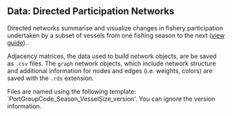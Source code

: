 ## Data: Directed Participation Networks

Directed networks summarise and visualize changes in fishery participation undertaken by a subset of vessels from one fishing season to the next ([view guide](https://github.com/mfisher5/ParticipationNetworks/blob/master/doc/Guide_To_Directed_Networks.md)).. 

Adjacency matrices, the data used to build network objects, are be saved as `.csv` files. The `graph` network objects, which include network structure and additional information for nodes and edges (i.e. weights, colors) are saved with the `.rds` extension. 

Files are named using the following template: `PortGroupCode_Season_VesselSize_version'. You can ignore the version information.

